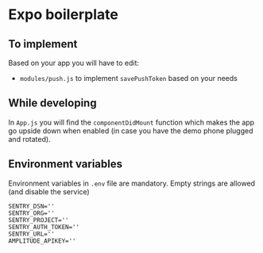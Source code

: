 # Expo boilerplate

## To implement

Based on your app you will have to edit:

- `modules/push.js` to implement `savePushToken` based on your needs

## While developing

In `App.js` you will find the `componentDidMount` function which makes the app go upside down when enabled (in case you have the demo phone plugged and rotated).

## Environment variables

Environment variables in `.env` file are mandatory. Empty strings are allowed (and disable the service)

```shell
SENTRY_DSN=''
SENTRY_ORG=''
SENTRY_PROJECT=''
SENTRY_AUTH_TOKEN=''
SENTRY_URL=''
AMPLITUDE_APIKEY=''
```
